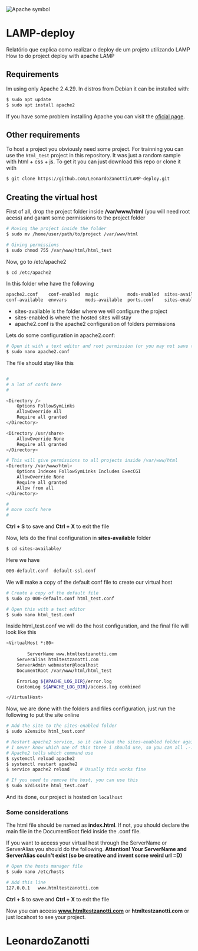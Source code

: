 <img src="https://miro.medium.com/max/4096/1*6rDcIgFJQldloIERiUSmzw.png" alt="Apache symbol">

# LAMP-deploy
Relatório que explica como realizar o deploy de um projeto utilizando LAMP <br />
How to do project deploy with apache LAMP

## Requirements
Im using only Apache 2.4.29. In distros from Debian it can be installed with:
```bash
$ sudo apt update
$ sudo apt install apache2
```
If you have some problem installing Apache you can visit the [oficial page](https://httpd.apache.org/download.cgi).

## Other requirements
To host a project you obviously need some project. For trainning you can use the `html_test` project in this repository. It was just a random sample with html + css + js.
To get it you can just download this repo or clone it with
```bash
$ git clone https://github.com/LeonardoZanotti/LAMP-deploy.git
```

## Creating the virtual host
First of all, drop the project folder inside **/var/www/html** (you will need root acess) and garant some permissions to the project folder
```bash
# Moving the project inside the folder
$ sudo mv /home/user/path/to/project /var/www/html

# Giving permissions
$ sudo chmod 755 /var/www/html/html_test
```

Now, go to /etc/apache2
```bash
$ cd /etc/apache2
```

In this folder whe have the following
```bash
apache2.conf    conf-enabled  magic           mods-enabled  sites-available
conf-available  envvars       mods-available  ports.conf    sites-enabled
```

* sites-available is the folder where we will configure the project
* sites-enabled is where the hosted sites will stay
* apache2.conf is the apache2 configuration of folders permissions

Lets do some configuration in apache2.conf:
```bash
# Open it with a text editor and root permission (or you may not save the file)
$ sudo nano apache2.conf
```

The file should stay like this
```bash

#
# a lot of confs here
#

<Directory />
	Options FollowSymLinks
	AllowOverride All
	Require all granted
</Directory>

<Directory /usr/share>
	AllowOverride None
	Require all granted
</Directory>

# This will give permissions to all projects inside /var/www/html
<Directory /var/www/html>
	Options Indexes FollowSymLinks Includes ExecCGI
	AllowOverride None
	Require all granted
	Allow from all
</Directory>

#
# more confs here
#
```

**Ctrl + S** to save and **Ctrl + X** to exit the file

Now, lets do the final configuration in **sites-available** folder
```bash
$ cd sites-available/
```

Here we have
```bash
000-default.conf  default-ssl.conf
```

We will make a copy of the default conf file to create our virtual host
```bash
# Create a copy of the default file
$ sudo cp 000-default.conf html_test.conf

# Open this with a text editor
$ sudo nano html_test.conf
```

Inside html_test.conf we will do the host configuration, and the final file will look like this
```bash
<VirtualHost *:80>
	
        ServerName www.htmltestzanotti.com
	ServerAlias htmltestzanotti.com
	ServerAdmin webmaster@localhost
	DocumentRoot /var/www/html/html_test

	ErrorLog ${APACHE_LOG_DIR}/error.log
	CustomLog ${APACHE_LOG_DIR}/access.log combined

</VirtualHost>
```

Now, we are done with the folders and files configuration, just run the following to put the site online
```bash
# Add the site to the sites-enabled folder
$ sudo a2ensite html_test.conf

# Restart apache2 service, so it can load the sites-enabled folder again
# I never know which one of this three i should use, so you can all .-.
# Apache2 tells which command use
$ systemctl reload apache2
$ systemctl restart apache2
$ service apache2 reload    # Usually this works fine

# If you need to remove the host, you can use this
$ sudo a2dissite html_test.conf
```

And its done, our project is hosted on `localhost`

### Some considerations
The html file should be named as **index.html**. If not, you should declare the main file in the DocumentRoot field inside the .conf file.

If you want to access your virtual host through the ServerName or ServerAlias you should do the following.
**Attention! Your ServerName and ServerAlias couln't exist (so be creative and invent some weird url =D)**
```bash
# Open the hosts manager file
$ sudo nano /etc/hosts

# Add this line
127.0.0.1   www.htmltestzanotti.com
```

**Ctrl + S** to save and **Ctrl + X** to exit the file

Now you can access **www.htmltestzanotti.com** or **htmltestzanotti.com** or just locahost to see your project.

# LeonardoZanotti